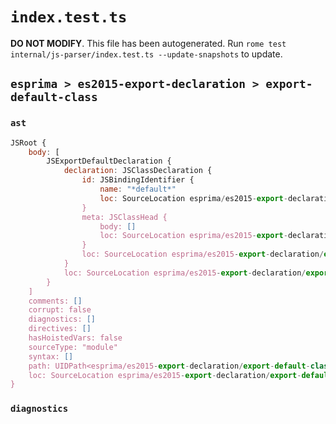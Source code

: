 # `index.test.ts`

**DO NOT MODIFY**. This file has been autogenerated. Run `rome test internal/js-parser/index.test.ts --update-snapshots` to update.

## `esprima > es2015-export-declaration > export-default-class`

### `ast`

```javascript
JSRoot {
	body: [
		JSExportDefaultDeclaration {
			declaration: JSClassDeclaration {
				id: JSBindingIdentifier {
					name: "*default*"
					loc: SourceLocation esprima/es2015-export-declaration/export-default-class/input.js 1:15-1:23
				}
				meta: JSClassHead {
					body: []
					loc: SourceLocation esprima/es2015-export-declaration/export-default-class/input.js 1:15-1:23
				}
				loc: SourceLocation esprima/es2015-export-declaration/export-default-class/input.js 1:15-1:23
			}
			loc: SourceLocation esprima/es2015-export-declaration/export-default-class/input.js 1:0-1:23
		}
	]
	comments: []
	corrupt: false
	diagnostics: []
	directives: []
	hasHoistedVars: false
	sourceType: "module"
	syntax: []
	path: UIDPath<esprima/es2015-export-declaration/export-default-class/input.js>
	loc: SourceLocation esprima/es2015-export-declaration/export-default-class/input.js 1:0-2:0
}
```

### `diagnostics`

```

```
